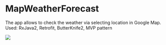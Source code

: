 # MapWeatherForecast
The app allows to check the weather via selecting location in Google Map. Used: RxJava2, Retrofit, ButterKnife2, MVP pattern


![](https://github.com/KirillBorodin/MapWeatherForecast/blob/master/gif_example_of_basic_functionallity.gif)
